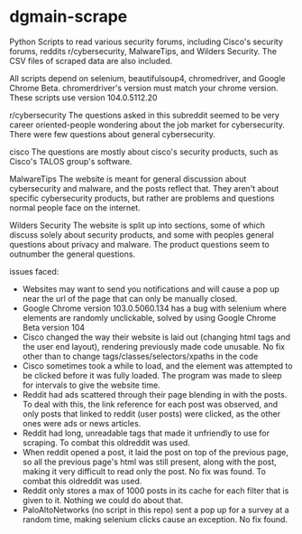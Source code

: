 # dgmain-scrape

Python Scripts to read various security forums, including Cisco's security forums, reddits r/cybersecurity, MalwareTips, and Wilders Security.
The CSV files of scraped data are also included.

All scripts depend on selenium, beautifulsoup4, chromedriver, and Google Chrome Beta. chromerdriver's version must match your chrome version. These scripts use version 104.0.5112.20

r/cybersecurity
The questions asked in this subreddit seemed to be very career oriented-people wondering about the job market for cybersecurity. There were few questions about general cybersecurity.

cisco
The questions are mostly about cisco's security products, such as Cisco's TALOS group's software.

MalwareTips
The website is meant for general discussion about cybersecurity and malware, and the posts reflect that. They aren't about specific cybersecurity products, but rather are problems and questions normal people face on the internet.

Wilders Security
The website is split up into sections, some of which discuss solely about security products, and some with peoples general questions about privacy and malware. The product questions seem to outnumber the general questions.

issues faced:
- Websites may want to send you notifications and will cause a pop up near the url of the page that can only be manually closed.
- Google Chrome version 103.0.5060.134 has a bug with selenium where elements are randomly unclickable, solved by using Google Chrome Beta version 104
- Cisco changed the way their website is laid out (changing html tags and the user end layout), rendering previously made code unusable. No fix other than to change tags/classes/selectors/xpaths in the code
- Cisco sometimes took a while to load, and the element was attempted to be clicked before it was fully loaded. The program was made to sleep for intervals to give the website time.
- Reddit had ads scattered through their page blending in with the posts. To deal with this, the link reference for each post was observed, and only posts that linked to reddit (user posts) were clicked, as the other ones were ads or news articles.
- Reddit had long, unreadable tags that made it unfriendly to use for scraping. To combat this oldreddit was used.
- When reddit opened a post, it laid the post on top of the previous page, so all the previous page's html was still present, along with the post, making it very difficult to read only the post. No fix was found. To combat this oldreddit was used.
- Reddit only stores a max of 1000 posts in its cache for each filter that is given to it. Nothing we could do about that.
- PaloAltoNetworks (no script in this repo) sent a pop up for a survey at a random time, making selenium clicks cause an exception. No fix found.
